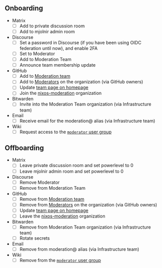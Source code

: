## Onboarding

- Matrix
  - [ ] Add to private discussion room
  - [ ] Add to mjolnir admin room
- Discourse
  - [ ] Set a password in Discourse (if you have been using OIDC federation until now), and enable 2FA
  - [ ] Set to Moderator
  - [ ] Add to Moderation Team
  - [ ] Announce team membership update
- GitHub
  - [ ] Add to [Moderation team](https://github.com/orgs/NixOS/teams/moderation)
  - [ ] Add to [Moderators](https://github.com/organizations/NixOS/settings/moderators) on the organization (via GitHub owners)
  - [ ] Update [team page on homepage](https://github.com/NixOS/nixos-homepage/blob/main/core/src/content/teams/08_moderation.mdx)
  - [ ] Join the [nixos-moderation](https://github.com/nixos-moderation) organization
- Bitwarden
  - [ ] Invite into the Moderation Team organization (via Infrastructure team)
- Email
  - [ ] Receive email for the moderation@ alias (via Infrastructure team)
- Wiki
  - [ ] Request access to the [`moderator` user group](https://wiki.nixos.org/wiki/NixOS_Wiki:Moderator)

## Offboarding

- Matrix
  - [ ] Leave private discussion room and set powerlevel to 0
  - [ ] Leave mjolnir admin room and set powerlevel to 0
- Discourse
  - [ ] Remove Moderator
  - [ ] Remove from Moderation Team
- GitHub
  - [ ] Remove from [Moderation team](https://github.com/orgs/NixOS/teams/moderation)
  - [ ] Remove from [Moderators](https://github.com/organizations/NixOS/settings/moderators) on the organization (via GitHub owners)
  - [ ] Update [team page on homepage](https://github.com/NixOS/nixos-homepage/blob/main/core/src/content/teams/08_moderation.mdx)
  - [ ] Leave the [nixos-moderation](https://github.com/nixos-moderation) organization
- Bitwarden
  - [ ] Remove from Moderation Team organization (via Infrastructure team)
  - [ ] Rotate secrets
- Email
  - [ ] Remove from moderation@ alias (via Infrastructure team)
- Wiki
  - [ ] Remove from the [`moderator` user group](https://wiki.nixos.org/wiki/NixOS_Wiki:Moderator)
